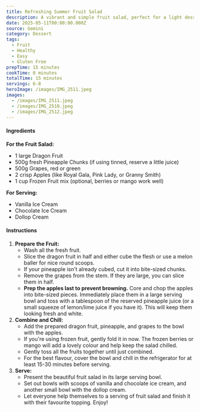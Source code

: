 ```yaml
---
title: Refreshing Summer Fruit Salad
description: A vibrant and simple fruit salad, perfect for a light dessert after a hearty meal. This flexible recipe combines tropical dragon fruit and pineapple with classic apples and grapes, served alongside your choice of cream or ice cream.
date: 2025-05-11T00:00:00.000Z
source: Gemini
category: Dessert
tags:
  - Fruit
  - Healthy
  - Easy
  - Gluten Free
prepTime: 15 minutes
cookTime: 0 minutes
totalTime: 15 minutes
servings: 6-8
heroImage: /images/IMG_2511.jpeg
images:
  - /images/IMG_2511.jpeg
  - /images/IMG_2510.jpeg
  - /images/IMG_2512.jpeg
---
```


#### **Ingredients**

**For the Fruit Salad:**

* 1 large Dragon Fruit
* 500g fresh Pineapple Chunks (if using tinned, reserve a little juice)
* 500g Grapes, red or green
* 2 crisp Apples (like Royal Gala, Pink Lady, or Granny Smith)
* 1 cup Frozen Fruit mix (optional, berries or mango work well)

**For Serving:**

* Vanilla Ice Cream
* Chocolate Ice Cream
* Dollop Cream

#### **Instructions**

1. **Prepare the Fruit:**
   * Wash all the fresh fruit.
   * Slice the dragon fruit in half and either cube the flesh or use a melon baller for nice round scoops.
   * If your pineapple isn't already cubed, cut it into bite-sized chunks.
   * Remove the grapes from the stem. If they are large, you can slice them in half.
   * **Prep the apples last to prevent browning.** Core and chop the apples into bite-sized pieces. Immediately place them in a large serving bowl and toss with a tablespoon of the reserved pineapple juice (or a small squeeze of lemon/lime juice if you have it). This will keep them looking fresh and white.
2. **Combine and Chill:**
   * Add the prepared dragon fruit, pineapple, and grapes to the bowl with the apples.
   * If you're using frozen fruit, gently fold it in now. The frozen berries or mango will add a lovely colour and help keep the salad chilled.
   * Gently toss all the fruits together until just combined.
   * For the best flavour, cover the bowl and chill in the refrigerator for at least 15-30 minutes before serving.
3. **Serve:**
   * Present the beautiful fruit salad in its large serving bowl.
   * Set out bowls with scoops of vanilla and chocolate ice cream, and another small bowl with the dollop cream.
   * Let everyone help themselves to a serving of fruit salad and finish it with their favourite topping. Enjoy!